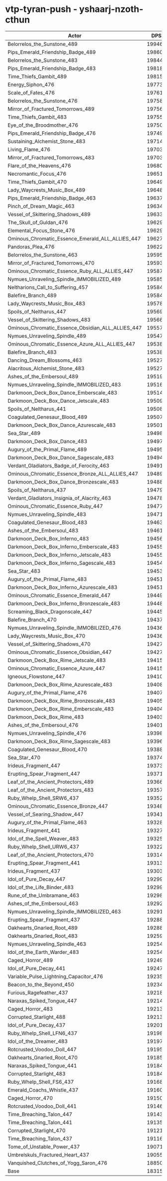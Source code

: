 # vtp-tyran-push - yshaarj-nzoth-cthun
| Actor | DPS | Increase |
|---|:---:|:---:|
|Belorrelos_the_Sunstone_489|199465|8.91%|
|Pips_Emerald_Friendship_Badge_489|198608|8.44%|
|Belorrelos_the_Sunstone_483|198446|8.35%|
|Pips_Emerald_Friendship_Badge_483|198181|8.20%|
|Time_Thiefs_Gambit_489|198156|8.19%|
|Energy_Siphon_476|197732|7.96%|
|Scale_of_Fates_476|197611|7.89%|
|Belorrelos_the_Sunstone_476|197589|7.88%|
|Mirror_of_Fractured_Tomorrows_489|197566|7.87%|
|Time_Thiefs_Gambit_483|197559|7.86%|
|Eye_of_the_Broodmother_476|197502|7.83%|
|Pips_Emerald_Friendship_Badge_476|197496|7.83%|
|Sustaining_Alchemist_Stone_483|197140|7.64%|
|Living_Flame_476|197036|7.58%|
|Mirror_of_Fractured_Tomorrows_483|197032|7.58%|
|Flare_of_the_Heavens_476|196800|7.45%|
|Necromantic_Focus_476|196514|7.29%|
|Time_Thiefs_Gambit_470|196495|7.28%|
|Lady_Waycrests_Music_Box_489|196488|7.28%|
|Pips_Emerald_Friendship_Badge_463|196370|7.22%|
|Pinch_of_Dream_Magic_463|196348|7.20%|
|Vessel_of_Skittering_Shadows_489|196333|7.20%|
|The_Skull_of_Guldan_476|196298|7.18%|
|Elemental_Focus_Stone_476|196293|7.17%|
|Ominous_Chromatic_Essence_Emerald_ALL_ALLIES_447|196274|7.16%|
|Pandoras_Plea_476|196221|7.13%|
|Belorrelos_the_Sunstone_463|195950|6.99%|
|Mirror_of_Fractured_Tomorrows_470|195930|6.98%|
|Ominous_Chromatic_Essence_Ruby_ALL_ALLIES_447|195876|6.95%|
|Nymues_Unraveling_Spindle_IMMOBILIZED_489|195859|6.94%|
|Neltharions_Call_to_Suffering_457|195849|6.93%|
|Balefire_Branch_489|195847|6.93%|
|Lady_Waycrests_Music_Box_483|195780|6.89%|
|Spoils_of_Neltharus_447|195693|6.85%|
|Vessel_of_Skittering_Shadows_483|195660|6.83%|
|Ominous_Chromatic_Essence_Obsidian_ALL_ALLIES_447|195577|6.78%|
|Nymues_Unraveling_Spindle_489|195477|6.73%|
|Ominous_Chromatic_Essence_Azure_ALL_ALLIES_447|195385|6.68%|
|Balefire_Branch_483|195383|6.68%|
|Dancing_Dream_Blossoms_463|195279|6.62%|
|Alacritous_Alchemist_Stone_483|195270|6.62%|
|Ashes_of_the_Embersoul_489|195191|6.57%|
|Nymues_Unraveling_Spindle_IMMOBILIZED_483|195160|6.56%|
|Darkmoon_Deck_Box_Dance_Emberscale_483|195147|6.55%|
|Darkmoon_Deck_Box_Dance_Jetscale_483|195092|6.52%|
|Spoils_of_Neltharus_441|195082|6.51%|
|Coagulated_Genesaur_Blood_489|195073|6.51%|
|Darkmoon_Deck_Box_Dance_Azurescale_483|195010|6.47%|
|Sea_Star_489|194980|6.46%|
|Darkmoon_Deck_Box_Dance_483|194972|6.45%|
|Augury_of_the_Primal_Flame_489|194959|6.45%|
|Darkmoon_Deck_Box_Dance_Sagescale_483|194948|6.44%|
|Verdant_Gladiators_Badge_of_Ferocity_463|194913|6.42%|
|Ominous_Chromatic_Essence_Bronze_ALL_ALLIES_447|194895|6.41%|
|Darkmoon_Deck_Box_Dance_Bronzescale_483|194887|6.41%|
|Spoils_of_Neltharus_437|194794|6.36%|
|Verdant_Gladiators_Insignia_of_Alacrity_463|194784|6.35%|
|Ominous_Chromatic_Essence_Ruby_447|194771|6.34%|
|Nymues_Unraveling_Spindle_483|194715|6.31%|
|Coagulated_Genesaur_Blood_483|194634|6.27%|
|Ashes_of_the_Embersoul_483|194616|6.26%|
|Darkmoon_Deck_Box_Inferno_483|194566|6.23%|
|Darkmoon_Deck_Box_Inferno_Emberscale_483|194556|6.23%|
|Darkmoon_Deck_Box_Inferno_Jetscale_483|194550|6.22%|
|Darkmoon_Deck_Box_Inferno_Sagescale_483|194545|6.22%|
|Sea_Star_483|194539|6.22%|
|Augury_of_the_Primal_Flame_483|194517|6.20%|
|Darkmoon_Deck_Box_Inferno_Azurescale_483|194512|6.20%|
|Ominous_Chromatic_Essence_Emerald_447|194494|6.19%|
|Darkmoon_Deck_Box_Inferno_Bronzescale_483|194482|6.18%|
|Screaming_Black_Dragonscale_447|194458|6.17%|
|Balefire_Branch_470|194374|6.13%|
|Nymues_Unraveling_Spindle_IMMOBILIZED_476|194365|6.12%|
|Lady_Waycrests_Music_Box_470|194363|6.12%|
|Vessel_of_Skittering_Shadows_470|194275|6.07%|
|Ominous_Chromatic_Essence_Obsidian_447|194275|6.07%|
|Darkmoon_Deck_Box_Rime_Jetscale_483|194158|6.01%|
|Ominous_Chromatic_Essence_Azure_447|194158|6.01%|
|Igneous_Flowstone_447|194104|5.98%|
|Darkmoon_Deck_Box_Rime_Azurescale_483|194083|5.97%|
|Augury_of_the_Primal_Flame_476|194073|5.96%|
|Darkmoon_Deck_Box_Rime_Bronzescale_483|194055|5.95%|
|Darkmoon_Deck_Box_Rime_Emberscale_483|194045|5.95%|
|Darkmoon_Deck_Box_Rime_483|194033|5.94%|
|Ashes_of_the_Embersoul_476|194010|5.93%|
|Nymues_Unraveling_Spindle_476|193987|5.91%|
|Darkmoon_Deck_Box_Rime_Sagescale_483|193969|5.90%|
|Coagulated_Genesaur_Blood_470|193888|5.86%|
|Sea_Star_470|193743|5.78%|
|Irideus_Fragment_447|193730|5.77%|
|Erupting_Spear_Fragment_447|193715|5.77%|
|Leaf_of_the_Ancient_Protectors_489|193665|5.74%|
|Leaf_of_the_Ancient_Protectors_483|193575|5.69%|
|Ruby_Whelp_Shell_SRW6_437|193520|5.66%|
|Ominous_Chromatic_Essence_Bronze_447|193485|5.64%|
|Vessel_of_Searing_Shadow_447|193413|5.60%|
|Augury_of_the_Primal_Flame_463|193281|5.53%|
|Irideus_Fragment_441|193271|5.52%|
|Idol_of_the_Spell_Weaver_483|193250|5.51%|
|Ruby_Whelp_Shell_URW6_437|193220|5.50%|
|Leaf_of_the_Ancient_Protectors_470|193144|5.45%|
|Erupting_Spear_Fragment_441|193135|5.45%|
|Irideus_Fragment_437|193036|5.40%|
|Idol_of_Pure_Decay_447|192994|5.37%|
|Idol_of_the_Life_Binder_483|192992|5.37%|
|Rune_of_the_Umbramane_463|192988|5.37%|
|Ashes_of_the_Embersoul_463|192928|5.34%|
|Nymues_Unraveling_Spindle_IMMOBILIZED_463|192919|5.33%|
|Erupting_Spear_Fragment_437|192885|5.31%|
|Oakhearts_Gnarled_Root_489|192883|5.31%|
|Oakhearts_Gnarled_Root_483|192595|5.15%|
|Nymues_Unraveling_Spindle_463|192544|5.13%|
|Idol_of_the_Earth_Warder_483|192540|5.12%|
|Caged_Horror_489|192495|5.10%|
|Idol_of_Pure_Decay_441|192479|5.09%|
|Variable_Pulse_Lightning_Capacitor_476|192351|5.02%|
|Beacon_to_the_Beyond_450|192343|5.02%|
|Furious_Ragefeather_437|192187|4.93%|
|Naraxas_Spiked_Tongue_447|192142|4.91%|
|Caged_Horror_483|192131|4.90%|
|Corrupted_Starlight_488|192131|4.90%|
|Idol_of_Pure_Decay_437|192010|4.84%|
|Ruby_Whelp_Shell_LFN6_437|191985|4.82%|
|Idol_of_the_Dreamer_483|191974|4.82%|
|Rotcrusted_Voodoo_Doll_447|191956|4.81%|
|Oakhearts_Gnarled_Root_470|191853|4.75%|
|Naraxas_Spiked_Tongue_441|191845|4.75%|
|Corrupted_Starlight_483|191842|4.74%|
|Ruby_Whelp_Shell_FS6_437|191689|4.66%|
|Emerald_Coachs_Whistle_437|191600|4.61%|
|Caged_Horror_470|191504|4.56%|
|Rotcrusted_Voodoo_Doll_441|191462|4.54%|
|Time_Breaching_Talon_447|191435|4.52%|
|Time_Breaching_Talon_441|191355|4.48%|
|Corrupted_Starlight_470|191211|4.40%|
|Time_Breaching_Talon_437|191161|4.37%|
|Tome_of_Unstable_Power_437|190716|4.13%|
|Umbrelskuls_Fractured_Heart_437|190558|4.04%|
|Vanquished_Clutches_of_Yogg_Saron_476|188505|2.92%|
|Base|183154|0.00%|
